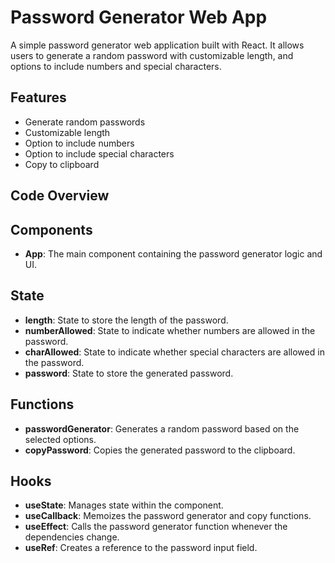 # Password Generator Web App

A simple password generator web application built with React. It allows users to generate a random password with customizable length, and options to include numbers and special characters.

## Features

- Generate random passwords
- Customizable length
- Option to include numbers
- Option to include special characters
- Copy to clipboard

## Code Overview

## Components

- **App**: The main component containing the password generator logic and UI.

## State

- **length**: State to store the length of the password.
- **numberAllowed**: State to indicate whether numbers are allowed in the password.
- **charAllowed**: State to indicate whether special characters are allowed in the password.
- **password**: State to store the generated password.

## Functions

- **passwordGenerator**: Generates a random password based on the selected options.
- **copyPassword**: Copies the generated password to the clipboard.

## Hooks

- **useState**: Manages state within the component.
- **useCallback**: Memoizes the password generator and copy functions.
- **useEffect**: Calls the password generator function whenever the dependencies change.
- **useRef**: Creates a reference to the password input field.
